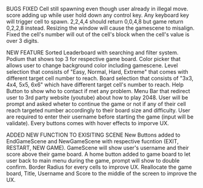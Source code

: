 

 BUGS FIXED
 Cell still spawning even though user already in illegal move.
 score adding up while user hold down any control key.
 Any keyboard key will trigger cell to spawn.
 2,2,4,4 should return 0,0,4,8 but game return 0,2,2,8 instead.
 Resizing the window will cause the gamescene to misalign.
 Fixed the cell's number will out of the cell's block when the cell's value is over 3 digits.
 
 NEW FEATURE
 Sorted Leaderboard with searching and filter system.
 Podium that shows top 3 for respective game board.
 Color picker that allows user to change background color including gamescene.
 Level selection that consists of "Easy, Normal, Hard, Extreme" that comes with different target cell number to reach.
 Board selection that consists of "3x3, 4x4, 5x5, 6x6" which have different target cell's number to reach.
 Help Button to show who to contact if met any problem.
 Menu Bar that redirect user to 3rd party website (youtube) about how to play 2048.
 User will be prompt and asked wheter to continue the game or not if any of their cell reach targeted number accordingly to their board size and difficulty.
 User are required to enter their username before starting the game (input will be validate).
 Every buttons comes with hover effects to imporve UX.
 
 
 ADDED NEW FUNCTION TO EXISITING SCENE
 New Buttons added to EndGameScene and NewGameScene with respective fucntion (EXIT, RESTART, NEW GAME).
 GameScene will show user's username and their score above their game board.
 A home button added to game board to let user back to main menu during the game, prompt will show to double confirm.
 Border Radius for every cells to improve UX.
 Reallocate the game board, Title, Username and Score to the middle of the screen to improve the UX.